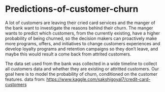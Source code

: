 # Predictions-of-customer-churn
A lot of customers are leaving their cried card services and the manger of the bank want to investigate the reasons behind their churn. The manger wants to predict which customers, from the currently existing, have a higher probability of being churned, so the decision makers can proactively make more programs, offers, and initiatives to change customers experiences and develop loyalty programs and retention campaigns so they don’t leave, and maybe this would result a come back from attrited customers. 

The data set used from the bank was collected in a wide timeline to collect all customers data and whether they are existing or attritted customers. Our goal here is to model the probability of churn, conditioned on the customer features. data from: https://www.kaggle.com/sakshigoyal7/credit-card-customers

